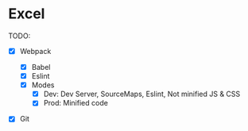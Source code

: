 # Excel

TODO:

- [x] Webpack
  - [x] Babel
  - [x] Eslint
  - [x] Modes
    - [x] Dev: Dev Server, SourceMaps, Eslint, Not minified JS & CSS
    - [x] Prod: Minified code
- [x] Git

